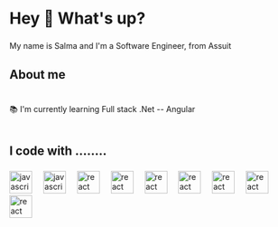<h1 align="left">Hey 👋 What's up?</h1>

###

<p align="left">My name is Salma and I'm a Software Engineer, from Assuit</p>

###

<h2 align="left">About me</h2>

###

<p align="left"><br>📚 I'm currently learning Full stack .Net -- Angular<br><br></p>

###

<h2 align="left">I code with ........</h2>

###

<div align="left">
  <img src="https://cdn.jsdelivr.net/gh/devicons/devicon/icons/javascript/javascript-original.svg" height="40" alt="javascript logo"  />
  <img width="12" />
  <img src ="https://cdn.jsdelivr.net/gh/devicons/devicon/icons/css3/css3-original.svg" height="40" alt="javascript logo">
  <img width="12" />
   <img src="https://cdn.jsdelivr.net/gh/devicons/devicon/icons/python/python-original.svg" height="40" alt="react logo"  />
  <img width="12" />
   <img src="https://cdn.jsdelivr.net/gh/devicons/devicon/icons/html5/html5-original.svg" height="40" alt="react logo"  />
  <img width="12" />
   <img src="https://cdn.jsdelivr.net/gh/devicons/devicon/icons/cplusplus/cplusplus-original.svg" height="40" alt="react logo"  />
  <img width="12" />
   <img src="https://cdn.jsdelivr.net/gh/devicons/devicon/icons/csharp/csharp-original.svg" height="40" alt="react logo"  />
  <img width="12" />
   <img src="https://cdn.jsdelivr.net/gh/devicons/devicon/icons/bootstrap/bootstrap-original.svg" height="40" alt="react logo"  />
  <img width="12" />
   <img src="https://cdn.jsdelivr.net/gh/devicons/devicon/icons/angularjs/angularjs-original.svg" height="40" alt="react logo"  />
  <img width="12" />
   <img src="https://cdn.jsdelivr.net/gh/devicons/devicon/icons/dot-net/dot-net-original.svg" height="40" alt="react logo"  />
  <img width="12" />

</div>

###
